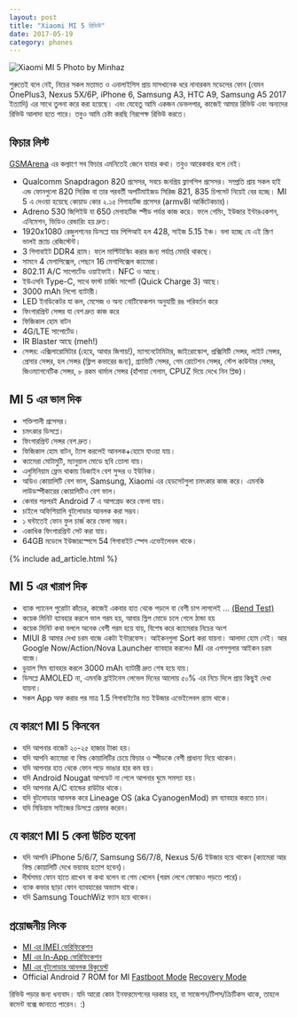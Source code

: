 ```yaml
---
layout: post
title: "Xiaomi MI 5 রিভিউ"
date: 2017-05-19
category: phones
---
```


![Xiaomi MI 5 Photo by Minhaz](http://i.imgur.com/XccX3Pe.jpg)

শুরুতেই বলে নেই, নিচের সকল মতামত ও এনালাইসিস প্রায় মাসখানেক ধরে নানারকম মডেলের ফোন (যেমন OnePlus3, Nexus 5X/6P, iPhone 6, Samsung A3, HTC A9, Samsung A5 2017 ইত্যাদি) এর সাথে তুলনা করে করা হয়েছে। এবং যেহেতু আমি একজন ডেভলপার, কাজেই আমার রিভিউ এবং অন্যদের রিভিউ আলাদা হতে পারে। তবুও আমি চেষ্টা করছি নিরপেক্ষ রিভিউ করতে।

## ফিচার লিস্ট

[GSMArena](http://www.gsmarena.com/xiaomi_mi_5-6948.php) এর কল্যাণে সব ফিচার এমনিতেই জেনে যাবার কথা। তবুও আরেকবার বলে নেই।

* Qualcomm Snapdragon 820 প্রসেসর, সবচে জনপ্রিয় ফ্লাগশিপ প্রসেসর। সম্প্রতি প্রায় সকল হাই এন্ড ফোনগুলো 820 সিরিজ বা তার পরবর্তী অপটিমাইজড সিরিজ 821, 835 চিপসেট নিয়েই বের হচ্ছে। MI 5 এ দেওয়া হয়েছে কোয়াড কোর ২.১৫ গিগাহার্টজ প্রসেসর (armv8l আর্কিটেকচার)।
* Adreno 530 জিপিইউ যা 650 মেগাহার্টজ স্পীড পর্যন্ত কাজ করে। ফলে গেমিং, ইউজার ইন্টারএকশন, এনিমেশন, ভিডিও রেন্ডারিং হয় দ্রুত।
* 1920x1080 রেজুলশনের ডিসপ্লে যার পিপিআই হল 428, সাইজ 5.15 ইঞ্চ। বলা হচ্ছে যে এই স্ক্রিণ ভালই স্ক্র্যাচ রেজিস্টেন্ট।
* 3 গিগাবাইট DDR4 র‍্যাম। ফলে মাল্টিটাস্কিং করার জন্য পর্যাপ্ত মেমরি থাকছে।
* সামনে 4 মেগাপিক্সেল, পেছনে 16 মেগাপিক্সেল ক্যামেরা।
* 802.11 A/C সাপোর্টেড ওয়াইফাই। NFC ও আছে।
* ইউএসবি Type-C, সাথে ফাস্ট চার্জিং সাপোর্ট (Quick Charge 3) আছে।
* 3000 mAh লিপো ব্যাটারী।
* LED ইনডিকেটর যা কল, মেসেজ ও অন্য নোটিফেকশন অনুযায়ী রঙ পরিবর্তন করে
* ফিংগারপ্রিন্ট সেন্সর যা বেশ দ্রুত কাজ করে
* ফিজিকাল হোম বাটন
* 4G/LTE সাপোর্টেড।
* IR Blaster আছে (meh!)
* সেন্সর: এক্সিলারোমিটার (হেহে, আবার জিগায়!), ম্যাগনেটোমিটার, জাইরোস্কোপ, প্রক্সিমিটি সেন্সর, লাইট সেন্সর, প্রেসার সেন্সর, হল সেন্সর (ফ্লিপ কভারের জন্য), গ্র্যাভিটি সেন্সর, গেম রোটেশন সেন্সর, স্টেপ কাউন্টার সেন্সর, জিওম্যাগনেটিক সেন্সর, ৮ রকম থার্মাল সেন্সর (হাঁপায়া গেলাম, CPUZ দিয়ে দেখে নিন প্লিজ)।

## MI 5 এর ভাল দিক

* শক্তিশালী প্রসেসর।
* চমৎকার ডিসপ্লে।
* ফিংগারপ্রিন্ট সেন্সর বেশ দ্রুত।
* ফিজিকাল হোম বাটন, ট্যাপ করলেই আনলক+হোমে যাওয়া যায়।
* ক্যামেরা মোটামুটি, ম্যানুয়াল মোডে ছবি তোলা যায়।
* এলুমিনিয়াম ফ্রেম থাকায় ডিজাইন বেশ সুন্দর ও ইউনিক।
* অডিও কোয়ালিটি বেশ ভাল, Samsung, Xiaomi এর হেডসেটগুলা চমৎকার কাজ করে। এমনকি লাউডস্পীকারের কোয়ালিটিও বেশ ভাল।
* কেনার পরপরই Android 7 এ আপগ্রেড করে ফেলা যায়।
* চাইলে অফিশিয়ালি বুটলোডার আনলক করা সম্ভব।
* ১ ঘন্টাতেই ফোন ফুল চার্জ করে ফেলা সম্ভব।
* একাধিক ফিংগারপ্রিন্ট সেট করা যায়।
* 64GB মডেলে ইউজারস্পেসে 54 গিগাবাইট স্পেস এভেইলেবল থাকে।

<div>{% include ad_article.html %}</div>

## MI 5 এর খারাপ দিক

* ব্যাক প্যানেল পুরোটা কাঁচের, কাজেই একবার হাত থেকে পড়লে বা বেশী চাপ লাগলেই ... <a href="https://youtu.be/d2jav7UdQtE?t=1m52s">(Bend Test)</a>
* কয়েক মিনিট ব্যাবহার করলে ভাল গরম হয়, আবার স্লিপ মোডে চলে গেলে ঠান্ডা হয়
* কয়েক মিনিট কথা বললে অনেক বেশী গরম হয়ে যায়, বিশেষ করে ক্যামেরার নিচের অংশ
* MIUI 8 আমার দেখা চরম বাজে একটা ইন্টারফেস। আইকনগুলা Sort করা যায়না। আলাদা হোম নেই। আর Google Now/Action/Nova Launcher ব্যাবহার করলেও MI এর এপসগুলার আইকন চরম বাজে।
* ডুয়াল সিম ব্যাবহার করলে 3000 mAh ব্যাটারী দ্রুত শেষ হয়ে যায়।
* ডিসপ্লে AMOLED না, এমনকি ব্রাইটনেস লেভেল দিনের আল‌োয় ৫০% এর নিচে দিলে প্রায় কিছুই দেখা যায়না।
* সকল App অফ করার পর মাত্র 1.5 গিগাবাইটের মত ইউজার এভেইলেবল র‍্যাম থাকে।

## যে কারণে MI 5 কিনবেন

* যদি আপনার বাজেট ২০-২৫ হাজার টাকা হয়।
* যদি আপনি ক্যামেরা বা বিল্ড কোয়ালিটির চেয়ে ফিচার ও স্পীডকে বেশী প্রাধান্য দিয়ে থাকেন।
* যদি আপনার হাত থেকে ফোন পড়ে ভাঙার হার কম হয়।
* যদি Android Nougat আপডেট না পেলে আপনার ঘুমে সমস্যা হয়।
* যদি আপনার A/C ব্যান্ডের রাউটার থাকে।
* যদি বুটলোডার আনলক করে Lineage OS (aka CyanogenMod) রম ব্যাবহার করতে চান।
* যদি মিডিয়াম সাইজের ডিসপ্লে প্রেফার করেন।

## যে কারণে MI 5 কেনা উচিত হবেনা

* যদি আপনি iPhone 5/6/7, Samsung S6/7/8, Nexus 5/6 ইউজার হয়ে থাকেন (ক্যামেরা আর বিল্ড কোয়ালিটি দেখে ভয়াবহ হতাশ হবেন)।
* দীর্ঘসময় ফোন হাতে রাখেন বা কথা বলেন বা গেম খেলেন (গরম লেগে ফোস্কাও পড়তে পারে)।
* ব্যাক কভার ছাড়া ফোন ব্যাবহারের অভ্যাস থাকে।
* যদি Samsung TouchWiz ফ্যান হয়ে থাকেন।

## প্রয়োজনীয় লিংক

* [MI এর IMEI ভেরিফিকেশন](http://www.mi.com/verify/#imei_en)
* [MI এর In-App ভেরিফিকেশন](https://jd.mi.com/)
* [MI এর বুটলোডার আনলক রিকুয়েস্ট](http://en.miui.com/unlock/)
* Official Android 7 ROM for MI [Fastboot Mode](http://bigota.d.miui.com/V8.2.2.0.NAAMIEB/gemini_global_images_V8.2.2.0.NAAMIEB_20170407.0000.00_7.0_global_95e92d22eb.tgz) [Recovery Mode](http://bigota.d.miui.com/V8.2.2.0.NAAMIEB/miui_MI5Global_V8.2.2.0.NAAMIEB_b03a4b93ba_7.0.zip)

রিভিউ পড়ার জন্য ধন্যবাদ। যদি আরো কোন ইনফরমেশনের দরকার হয়, বা সাজেশন/টিপস/ক্রিটিকস থাকে, তাহলে কমেন্ট বক্সে জানাতে পারেন। :)
